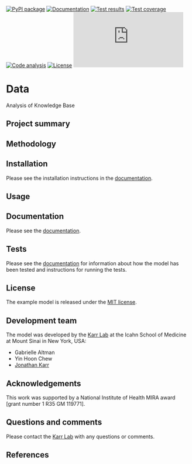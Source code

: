 [![PyPI package](https://img.shields.io/pypi/v/h1_hesc.svg)](https://pypi.python.org/pypi/h1_hesc)
[![Documentation](https://img.shields.io/badge/docs-latest-brightgreen.svg)](http://docs.karrlab.org/h1_hesc)
[![Test results](https://circleci.com/gh/KarrLab/h1_hesc.svg?style=shield&circle-token=890c2e135ddaf09c49c05b804a0858a252fecd11)](https://circleci.com/gh/KarrLab/h1_hesc)
[![Test coverage](https://coveralls.io/repos/github/KarrLab/h1_hesc/badge.svg?t=vVcXuI)](https://coveralls.io/github/KarrLab/h1_hesc)
[![Code analysis](https://api.codeclimate.com/v1/badges/2b2e9d1b74463c8a3b44/maintainability)](https://codeclimate.com/repos/5a0221e9626f38028a0002c5)
[![License](https://img.shields.io/github/license/KarrLab/h1_hesc.svg)](LICENSE)
![Analytics](https://ga-beacon.appspot.com/UA-86759801-1/h1_hesc/README.md?pixel)

# Data
Analysis of Knowledge Base

## Project summary


## Methodology



## Installation
Please see the installation instructions in the [documentation](http://docs.karrlab.org/h1_hesc).

## Usage

## Documentation
Please see the [documentation](http://docs.karrlab.org/h1_hesc).

## Tests
Please see the [documentation](http://docs.karrlab.org/h1_hesc) for information about how the model has been tested and instructions for running the tests.

## License
The example model is released under the [MIT license](LICENSE).

## Development team
The model was developed by the [Karr Lab](http://www.karrlab.org) at the Icahn School of Medicine at Mount Sinai in New York, USA:
* Gabrielle Altman
* Yin Hoon Chew
* [Jonathan Karr](http://www.karrlab.org)

## Acknowledgements
This work was supported by a National Institute of Health MIRA award [grant number 1 R35 GM 119771].

## Questions and comments
Please contact the [Karr Lab](http://www.karrlab.org) with any questions or comments.

## References


